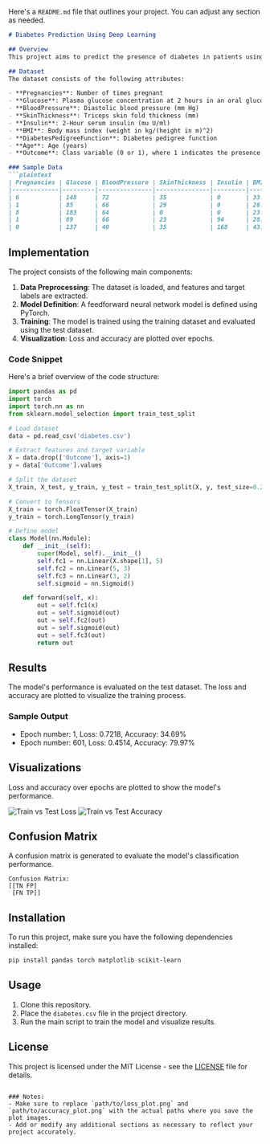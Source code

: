 Here's a `README.md` file that outlines your project. You can adjust any section as needed.

```markdown
# Diabetes Prediction Using Deep Learning

## Overview
This project aims to predict the presence of diabetes in patients using a deep learning model. The dataset used contains several medical attributes related to diabetes diagnosis, and the model is built using PyTorch.

## Dataset
The dataset consists of the following attributes:

- **Pregnancies**: Number of times pregnant
- **Glucose**: Plasma glucose concentration at 2 hours in an oral glucose tolerance test
- **BloodPressure**: Diastolic blood pressure (mm Hg)
- **SkinThickness**: Triceps skin fold thickness (mm)
- **Insulin**: 2-Hour serum insulin (mu U/ml)
- **BMI**: Body mass index (weight in kg/(height in m)^2)
- **DiabetesPedigreeFunction**: Diabetes pedigree function
- **Age**: Age (years)
- **Outcome**: Class variable (0 or 1), where 1 indicates the presence of diabetes

### Sample Data
```plaintext
| Pregnancies | Glucose | BloodPressure | SkinThickness | Insulin | BMI  | DiabetesPedigreeFunction | Age | Outcome |
|-------------|---------|---------------|---------------|---------|------|---------------------------|-----|---------|
| 6           | 148     | 72            | 35            | 0       | 33.6 | 0.627                     | 50  | 1       |
| 1           | 85      | 66            | 29            | 0       | 26.6 | 0.351                     | 31  | 0       |
| 8           | 183     | 64            | 0             | 0       | 23.3 | 0.672                     | 32  | 1       |
| 1           | 89      | 66            | 23            | 94      | 28.1 | 0.167                     | 21  | 0       |
| 0           | 137     | 40            | 35            | 168     | 43.1 | 2.288                     | 33  | 1       |
```

## Implementation
The project consists of the following main components:

1. **Data Preprocessing**: The dataset is loaded, and features and target labels are extracted.
2. **Model Definition**: A feedforward neural network model is defined using PyTorch.
3. **Training**: The model is trained using the training dataset and evaluated using the test dataset.
4. **Visualization**: Loss and accuracy are plotted over epochs.

### Code Snippet
Here's a brief overview of the code structure:

```python
import pandas as pd
import torch
import torch.nn as nn
from sklearn.model_selection import train_test_split

# Load dataset
data = pd.read_csv('diabetes.csv')

# Extract features and target variable
X = data.drop(['Outcome'], axis=1)
y = data['Outcome'].values

# Split the dataset
X_train, X_test, y_train, y_test = train_test_split(X, y, test_size=0.2, random_state=0, shuffle=False)

# Convert to Tensors
X_train = torch.FloatTensor(X_train)
y_train = torch.LongTensor(y_train)

# Define model
class Model(nn.Module):
    def __init__(self):
        super(Model, self).__init__()
        self.fc1 = nn.Linear(X.shape[1], 5)
        self.fc2 = nn.Linear(5, 3)
        self.fc3 = nn.Linear(3, 2)
        self.sigmoid = nn.Sigmoid()

    def forward(self, x):
        out = self.fc1(x)
        out = self.sigmoid(out)
        out = self.fc2(out)
        out = self.sigmoid(out)
        out = self.fc3(out)
        return out
```

## Results
The model's performance is evaluated on the test dataset. The loss and accuracy are plotted to visualize the training process.

### Sample Output
- Epoch number: 1, Loss: 0.7218, Accuracy: 34.69%
- Epoch number: 601, Loss: 0.4514, Accuracy: 79.97%

## Visualizations
Loss and accuracy over epochs are plotted to show the model's performance.

![Train vs Test Loss](path/to/loss_plot.png)
![Train vs Test Accuracy](path/to/accuracy_plot.png)

## Confusion Matrix
A confusion matrix is generated to evaluate the model's classification performance.

```plaintext
Confusion Matrix:
[[TN FP]
 [FN TP]]
```

## Installation
To run this project, make sure you have the following dependencies installed:

```bash
pip install pandas torch matplotlib scikit-learn
```

## Usage
1. Clone this repository.
2. Place the `diabetes.csv` file in the project directory.
3. Run the main script to train the model and visualize results.

## License
This project is licensed under the MIT License - see the [LICENSE](LICENSE) file for details.
```

### Notes:
- Make sure to replace `path/to/loss_plot.png` and `path/to/accuracy_plot.png` with the actual paths where you save the plot images.
- Add or modify any additional sections as necessary to reflect your project accurately.
